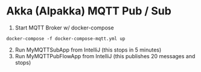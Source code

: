 # Akka (Alpakka) MQTT Pub / Sub

1. Start MQTT Broker w/ docker-compose
```
docker-compose -f docker-compose-mqtt.yml up
```
2. Run MyMQTTSubApp from IntelliJ (this stops in 5 minutes)
3. Run MyMQTTPubFlowApp from IntelliJ (this publishes 20 messages and stops)